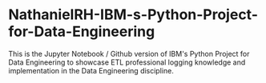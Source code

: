 # NathanielRH-IBM-s-Python-Project-for-Data-Engineering
This is the Jupyter Notebook / Github version of IBM's Python Project for Data Engineering to showcase ETL professional logging knowledge and implementation in the Data Engineering discipline.
